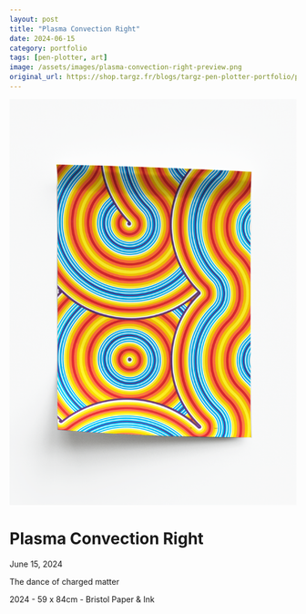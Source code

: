 ```yaml
---
layout: post
title: "Plasma Convection Right"
date: 2024-06-15
category: portfolio
tags: [pen-plotter, art]
image: /assets/images/plasma-convection-right-preview.png
original_url: https://shop.targz.fr/blogs/targz-pen-plotter-portfolio/plasma-convection-right
---
```


![Plasma Convection Right](/assets/images/plasma-convection-right-02.png)

# Plasma Convection Right
June 15, 2024

The dance of charged matter

2024 - 59 x 84cm - Bristol Paper & Ink